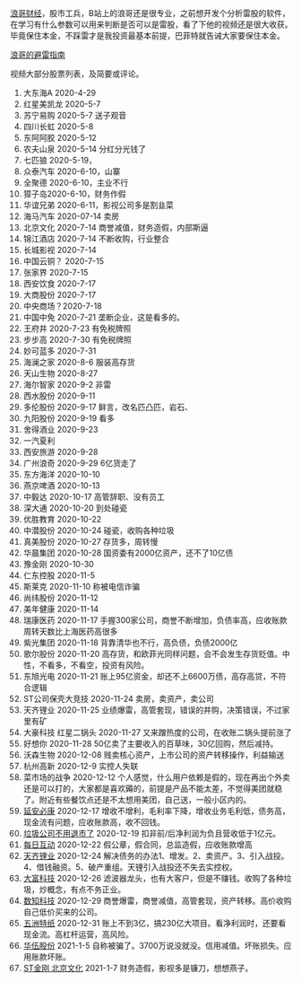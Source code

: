 [浪哥财经](https://space.bilibili.com/558303936/video?tid=0&page=1&keyword=&order=pubdate)，股市工兵，B站上的浪哥还是很专业，之前想开发个分析雷股的软件，在学习有什么参数可以用来判断是否可以是雷股，看了下他的视频还是很大收获。毕竟保住本金，不踩雷才是我投资最基本前提，巴菲特就告诫大家要保住本金。

[浪哥的避雷指南](https://mp.weixin.qq.com/s/DJ3aX3ZaijnRvOdyDcTo2g)

视频大部分股票列表，及简要或评论。

1. 大东海A 2020-4-29
2. 红星美凯龙 2020-5-7
3. 苏宁易购 2020-5-7 送子观音
4. 四川长虹 2020-5-8 
5. 东阿阿胶 2020-5-12 
6. 农夫山泉 2020-5-14 分红分光钱了
7. 七匹狼 2020-5-19，
8. 众泰汽车 2020-6-10，山寨
9. 全聚德 2020-6-10，主业不行
10. 獐子岛2020-6-10，财务作假
11. 华谊兄弟 2020-6-11，影视公司多是割韭菜
12. 海马汽车 2020-07-14 卖房
13.  北京文化 2020-7-14 商誉减值，财务造假，内部斯逼
14.  锦江酒店 2020-7-14 不断收购，行业整合
15. 长城影视 2020-7-14
16. 中国云铜？ 2020-7-15
17. 张家界 2020-7-15
18. 西安饮食 2020-7-17
19. 大商股份 2020-7-17
20. 中央商场？2020-7-18
21. 中国中免 2020-7-21 垄断企业，这是看多的。
22. 王府井 2020-7-23  有免税牌照
23. 步步高 2020-7-30 有免税牌照
24. 妙可蓝多 2020-7-31
25. 海澜之家 2020-8-6 服装高存货
26. 天山生物 2020-8-27
27. 海尔智家 2020-9-2 非雷
28. 西水股份 2020-9-11
29. 多伦股份 2020-9-17 鲜言，改名匹凸匹，岩石、
30. 九阳股份 2020-9-19 看多
31. 舍得酒业 2020-9-23
32. 一汽夏利
33. 西安旅游 2020-9-28
34. 广州浪奇 2020-9-29 6亿货走了
35. 东方海洋 2020-10-10
36. 燕京啤酒 2020-10-13 
37. 中毅达 2020-10-17 高管辞职、没有员工
38. 深大通 2020-10-20 到处碰瓷
39. 优胜教育 2020-10-22 
40. 中潜股份 2020-10-24  碰瓷，收购各种垃圾
41. 真美股份 2020-10-27 存货多，周转慢
42. 华晨集团 2020-10-28 国资委有2000亿资产，还不了10亿债
43. 豫金刚 2020-10-30
44. 仁东控股 2020-11-5 
45. 斯莱克 2020-11-10 称被电信诈骗
46. 尚纬股份 2020-11-12
47. 美年健康 2020-11-14
48. 瑞康医药 2020-11-17 手握300家公司，商誉不断增加，负债率高，应收账款周转天数比上海医药高很多
49. 紫光集团 2020-11-18 背靠清华也不行，高负债，负债2000亿
50. 歌尔股份 2020-11-20 高存货，和欧菲光同样问题，会不会发生存货贬值。中性，不看多，不看空，投资有风险。
51. 东旭光电 2020-11-21 账上95亿资金，却还不上6600万债，高存高贷，不符合逻辑
52. ST公司保壳大竞技 2020-11-24 卖房，卖资产，卖公司
53. 天齐锂业 2020-11-25 业绩爆雷，高管套现，错误的并购，决策错误，不过家里有矿
54. 大豪科技 红星二锅头 2020-11-27 又来蹭热度的公司，在收账二锅头提前涨了
55. 好想你 2020-11-28 50亿卖了主要收入的百草味，30亿回购，然后减持。
56. 沃森生物 2020-12-08 贱卖核心资产，上市公司的资产转移操作，利益输送
57. 杭州高新 2020-12-9 实控人失联
58. 菜市场的战争 2020-12-12 个人感觉，什么用户依赖是假的，现在再出个外卖还是可以打的，大家都是喜欢薅的，前提是产品不能太差，不觉得美团就稳了。附近有些餐饮点还是不太想用美团，自己送，一般小区内的。
59. [延安必康](https://www.bilibili.com/video/BV1DZ4y1g7zU) 2020-12-17 增收不增利，毛利率下降，增收业务毛利低，债务高，现金流有问题，应收账款高，收不回钱。
60. [垃圾公司不用退市了](https://www.bilibili.com/video/BV1ii4y1c74x) 2020-12-19 扣非前/后净利润为负且营收低于1亿元。
61. [每日互动](https://www.bilibili.com/video/BV1ri4y1c73g) 2020-12-22 假公章，假合同，总监造假，应收账款增高
62. [天齐锂业](https://www.bilibili.com/video/BV1ny4y1i7nF) 2020-12-24  解决债务的办法1、增发。2、卖资产。3、引入战投。4、借钱融资。5、破产重组。天锂引入战投还不失去实控权。
63. [大富科技](https://www.bilibili.com/video/BV1Mp4y1B7nP) 2020-12-26 滤波器龙头，也有大客户，但是不赚钱。收购了各种垃圾，炒概念，有点不务正业。
64. [数知科技](https://www.bilibili.com/video/BV1vV411b7fj) 2020-12-29 商誉爆雷，商誉减值，高管套现，资产转移。高价收购自己低价买来的公司。
65. [五洲特纸](https://www.bilibili.com/video/BV11z4y1z7QW) 2020-12-31 账上不到3亿，搞230亿大项目。看净利润时，还要看现金流。高杠杆运营，高风险。
66. [华伍股份](https://www.bilibili.com/video/BV17o4y1f7SZ) 2021-1-5 自称被骗了。3700万说没就没。信用减值。坏账损失。应用账款坏账。
67. [ST金刚 北京文化](https://www.bilibili.com/video/BV1AX4y1K7o8) 2021-1-7 财务造假，影视多是镰刀，想想燕子。





